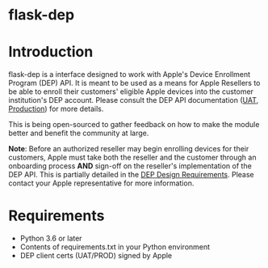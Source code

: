 # flask-dep
Introduction
============

flask-dep is a interface designed to work with Apple's Device Enrollment Program (DEP) API. It is meant to be used as a means for 
Apple Resellers to be able to enroll their customers' eligible Apple devices into the customer institution's DEP account. Please consult the DEP API documentation ([UAT](https://applecareconnect.apple.com/api-docs/depuat/html/WSStart.html?user=reseller),
[Production](https://applecareconnect.apple.com/api-docs/dep/html/WSReference.html?user=reseller)) for more details.

This is being open-sourced to gather feedback on how to make the module better and benefit the community at large.

**Note**: Before an authorized reseller may begin enrolling devices for their customers, Apple must take both the reseller and the customer
through an onboarding process **AND** sign-off on the reseller's implementation of the DEP API. This is partially detailed in the 
[DEP Design Requirements](https://applecareconnect.apple.com/api-docs/depuat/html/WSImpManual.html?user=reseller&id=1111&lang=EN).
Please contact your Apple representative for more information.


Requirements
============

- Python 3.6 or later
- Contents of requirements.txt in your Python environment
- DEP client certs (UAT/PROD) signed by Apple